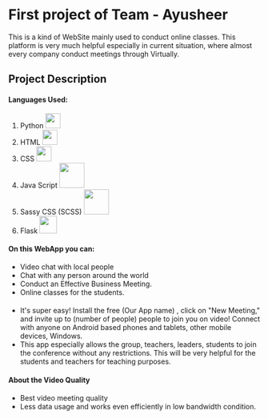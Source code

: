 # First project of Team - Ayusheer 

This is a kind of WebSite mainly used to conduct online classes. This platform is very much helpful especially in current situation, where almost every company conduct meetings through Virtually.

## Project Description

#### Languages Used:

1) Python <a href="https://www.python.org/" target="_blank" ><img src="https://github.com/Sudarshan-Mech/SCL_Maxo/blob/main/static/images/python%20logo.png" width= 30></a>
2) HTML <a href="https://html.com/"><img src="https://github.com/Sudarshan-Mech/SCL_Maxo/blob/main/static/images/HTML%20logo.png" width= 30></a>
3) CSS  <a href="https://html.com/"><img src="https://github.com/Sudarshan-Mech/SCL_Maxo/blob/main/static/images/CSS%20logo.png" width= 30></a>
4) Java Script <a href="https://developer.mozilla.org/en-US/docs/Web/JavaScript"><img src="https://github.com/Sudarshan-Mech/SCL_Maxo/blob/main/static/images/JS%20logo.png" width= 50></a>
5) Sassy CSS (SCSS) <a href="https://html.com/"><img src="https://github.com/Sudarshan-Mech/SCL_Maxo/blob/main/static/images/SCSS%20logo.jpg" width= 50></a>
6) Flask <a href="https://flask.palletsprojects.com/en/1.1.x/"><img src="https://github.com/RajathPrabhu221/SCL_Maxo/blob/main/static/images/Flask%20logo.jpg" width= 35></a>

#### On this WebApp you can:
- Video chat with local people
- Chat with any person around the world
- Conduct an Effective Business Meeting. 
- Online classes for the students.

#### 
- It's super easy! Install the free (Our App name) , click on "New Meeting," and invite up to (number of people) people to join you on video! Connect with anyone on Android based phones and tablets, other mobile devices, Windows.
- This app especially allows the group, teachers, leaders, students to join the conference without any restrictions. This will be very helpful for the students and teachers for teaching purposes.

#### About the Video Quality
- Best video meeting quality
- Less data usage and works even efficiently in low bandwidth condition.

